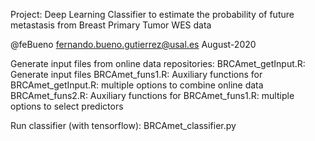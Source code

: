 Project: Deep Learning Classifier to estimate the probability of future metastasis from Breast Primary Tumor WES data

@feBueno fernando.bueno.gutierrez@usal.es August-2020

Generate input files from online data repositories:
BRCAmet_getInput.R: Generate input files
BRCAmet_funs1.R: Auxiliary functions for BRCAmet_getInput.R: multiple options to combine online data 
BRCAmet_funs2.R: Auxiliary functions for BRCAmet_funs1.R: multiple options to select predictors

Run classifier (with tensorflow): 
BRCAmet_classifier.py
